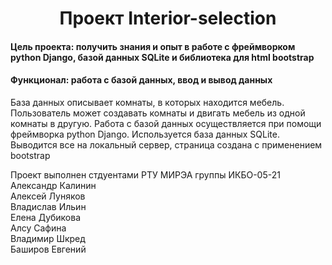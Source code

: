 <h1 align="center">Проект Interior-selection</h1>
<h4>Цель проекта: получить знания и опыт в работе с фреймворком python Django, базой данных SQLite и библиотека для html bootstrap</h4>
<h4>Функционал: работа с базой данных, ввод и вывод данных</h4>
<p>База данных описывает комнаты, в которых находится мебель. Пользователь может создавать комнаты и двигать мебель из одной комнаты в другую.
 Работа с базой данных осуществляется при помощи фреймворка python Django. Используется база данных SQLite.
 Выводится все на локальный сервер, страница создана с применением bootstrap<p>
<p>Проект выполнен стдуентами РТУ МИРЭА группы ИКБО-05-21
<br>Александр Калинин
<br>Алексей Луняков
<br>Владислав Ильин
<br>Елена Дубикова
<br>Алсу Сафина
<br>Владимир Шкред
<br>Баширов Евгений
</p>
